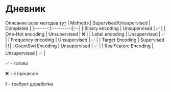 # Дневник
Описание всех методов [тут](https://github.com/Ama16/3course_diary/blob/main/review.md)
| Methods | Supervised/Unsupervised | Completed |
|-------:|:---------:|:--|
| Binary encoding | Unsupervised | :white_check_mark: |
| One-Hot encoding | Unsupervised |  :x: |
| Label encoding | Unsupervised | :white_check_mark: |
| Frequency encoding | Unsupervised | :white_check_mark: |
| Target Encoding | Supervised | :heavy_exclamation_mark:|
| CountSvd Encoding | Unsupervised | :white_check_mark: |
| RealFeature Encoding | Unsupervised | :white_check_mark: |

:white_check_mark: - готово

:x: - в процессе

:heavy_exclamation_mark: - требует доработки
